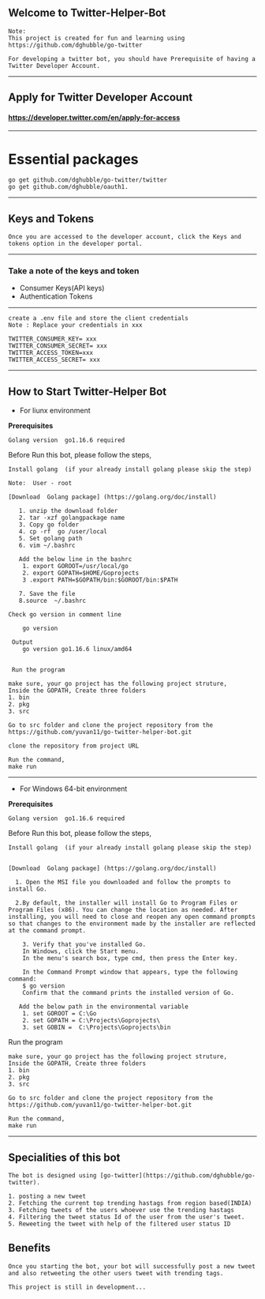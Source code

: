 ## Welcome to Twitter-Helper-Bot
    Note: 
    This project is created for fun and learning using https://github.com/dghubble/go-twitter
    
    For developing a twitter bot, you should have Prerequisite of having a Twitter Developer Account. 
---

## Apply for Twitter Developer Account
    
#### https://developer.twitter.com/en/apply-for-access
---
# Essential packages
    go get github.com/dghubble/go-twitter/twitter
    go get github.com/dghubble/oauth1.
    
---
## Keys and Tokens
    Once you are accessed to the developer account, click the Keys and tokens option in the developer portal.
---
### Take a note of the keys and token
 -  Consumer Keys(API keys)
 -  Authentication Tokens   
---
    create a .env file and store the client credentials
    Note : Replace your credentials in xxx

    TWITTER_CONSUMER_KEY= xxx
    TWITTER_CONSUMER_SECRET= xxx
    TWITTER_ACCESS_TOKEN=xxx
    TWITTER_ACCESS_SECRET= xxx  
---
## How to Start Twitter-Helper Bot


- For liunx environment

**Prerequisites** 

    Golang version  go1.16.6 required

Before Run this bot, please follow the steps,

    Install golang  (if your already install golang please skip the step)
    
    Note:  User - root
   
    [Download  Golang package] (https://golang.org/doc/install)
	
   	   1. unzip the download folder 
   	   2. tar -xzf golangpackage name 
	   3. Copy go folder 
	   4. cp -rf  go /user/local
	   5. Set golang path 
 	   6. vim ~/.bashrc
	   
	   Add the below line in the bashrc 
		1. export GOROOT=/usr/local/go
		2. export GOPATH=$HOME/Goprojects
		3 .export PATH=$GOPATH/bin:$GOROOT/bin:$PATH
		
	   7. Save the file
	   8.source  ~/.bashrc

	Check go version in comment line
		
		go version 

	 Output 
		go version go1.16.6 linux/amd64

	
     Run the program  
    
    make sure, your go project has the following project struture,
    Inside the GOPATH, Create three folders
    1. bin
    2. pkg
    3. src

    Go to src folder and clone the project repository from the https://github.com/yuvan11/go-twitter-helper-bot.git
    
    clone the repository from project URL 
    
    Run the command,
    make run

---


- For Windows 64-bit environment

**Prerequisites** 

    Golang version  go1.16.6 required

Before Run this bot, please follow the steps,

    Install golang  (if your already install golang please skip the step)
    
   
    [Download  Golang package] (https://golang.org/doc/install)
	
   	  1. Open the MSI file you downloaded and follow the prompts to install Go.
         
      2.By default, the installer will install Go to Program Files or Program Files (x86). You can change the location as needed. After installing, you will need to close and reopen any open command prompts so that changes to the environment made by the installer are reflected at the command prompt.

        3. Verify that you've installed Go.
        In Windows, click the Start menu.
        In the menu's search box, type cmd, then press the Enter key.

        In the Command Prompt window that appears, type the following command:
        $ go version
        Confirm that the command prints the installed version of Go.
	   
	   Add the below path in the environmental variable
       	1. set GOROOT = C:\Go
		2. set GOPATH = C:\Projects\Goprojects\
        3. set GOBIN =  C:\Projects\Goprojects\bin

Run the program  
    
    make sure, your go project has the following project struture,
    Inside the GOPATH, Create three folders
    1. bin
    2. pkg
    3. src

    Go to src folder and clone the project repository from the https://github.com/yuvan11/go-twitter-helper-bot.git
    
    Run the command,
    make run

---
## Specialities of this bot
    The bot is designed using [go-twitter](https://github.com/dghubble/go-twitter).

    1. posting a new tweet
    2. Fetching the current top trending hastags from region based(INDIA) 
    3. Fetching tweets of the users whoever use the trending hastags
    4. Filtering the tweet status Id of the user from the user's tweet.
    5. Reweeting the tweet with help of the filtered user status ID

## Benefits 
    Once you starting the bot, your bot will successfully post a new tweet and also retweeting the other users tweet with trending tags.
    
`
This project is still in development...  
`



